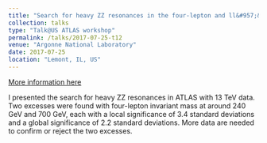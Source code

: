 ```yaml
---
title: "Search for heavy ZZ resonances in the four-lepton and ll&#957;&#957; final states with the ATLAS detector"
collection: talks
type: "Talk@US ATLAS workshop"
permalink: /talks/2017-07-25-t12
venue: "Argonne National Laboratory"
date: 2017-07-25
location: "Lemont, IL, US"
---
```


[More information here](https://indico.cern.ch/event/631514/contributions/2659552/attachments/1498399/2332658/20170725_xju_highmass_4l_llvv.pdf)

I presented the search for heavy ZZ resonances in ATLAS with 13 TeV data. Two excesses were found with four-lepton invariant mass at around 240 GeV and 700 GeV, each with a local significance of 3.4 standard deviations and a global significance of 2.2 standard deviations. More data are needed to confirm or reject the two excesses.
